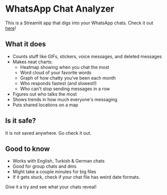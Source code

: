 # WhatsApp Chat Analyzer

This is a Streamlit app that digs into your WhatsApp chats. Check it out [here](https://whats-chat-detective.streamlit.app/)!

## What it does

- Counts stuff like GIFs, stickers, voice messages, and deleted messages
- Makes neat charts:
  - Heatmap showing when you chat the most
  - Word cloud of your favorite words
  - Graph of how chatty you've been each month
  - Who responds fastest (and slowest!)
  - Who can't stop sending messages in a row
- Figures out who talks the most
- Shows trends in how much everyone's messaging
- Puts shared locations on a map

## Is it safe?

It is not saved anywhere. Go check it out.

## Good to know

- Works with English, Turkish & German chats
- Good for group chats and dms
- Might take a couple minutes for big files
- If it gets stuck, check if your chat file has weird date formats.

Give it a try and see what your chats reveal!
